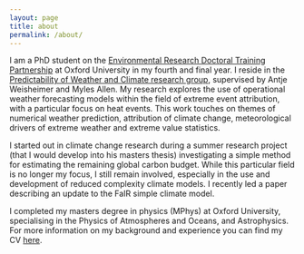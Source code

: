 ```yaml
---
layout: page
title: about
permalink: /about/
---
```


I am a PhD student on the [Environmental Research Doctoral Training Partnership](https://www.environmental-research.ox.ac.uk/) at Oxford University in my fourth and final year. I reside in the [Predictability of Weather and Climate research group](https://www2.physics.ox.ac.uk/research/predictability-of-weather-and-climate), supervised by Antje Weisheimer and Myles Allen. My research explores the use of operational weather forecasting models within the field of extreme event attribution, with a particular focus on heat events. This work touches on themes of numerical weather prediction, attribution of climate change, meteorological drivers of extreme weather and extreme value statistics.

I started out in climate change research during a summer research project (that I would develop into his masters thesis) investigating a simple method for estimating the remaining global carbon budget. While this particular field is no longer my focus, I still remain involved, especially in the use and development of reduced complexity climate models. I recently led a paper describing an update to the FaIR simple climate model.

I completed my masters degree in physics (MPhys) at Oxford University, specialising in the Physics of Atmospheres and Oceans, and Astrophysics. For more information on my background and experience you can find my CV [here](https://docs.google.com/document/d/1ke_UVnF5HoJMO-T8L-gZQDUNUrJDG8QM9gtFZxgGUtg/edit?usp=sharing).

<!-- Suggest splitting html into:
default
page
post
head
sidebar
masthead

# heading 1
## heading 2
### heading 3
#### heading 4
##### heading 5
###### heading 6

test of normal *italic* **bold** `inline` [link](link) text

```
codeblock
```
```python
import python_codeblock
for b in c:
    a=b
```
* list1
* list2

1. item1
2. item2

> blockquote

a

b

c

d

e

f

g

h

i

j

k

l

m

n

o

p

q

r

s

t

u

v

w

x

y

z -->